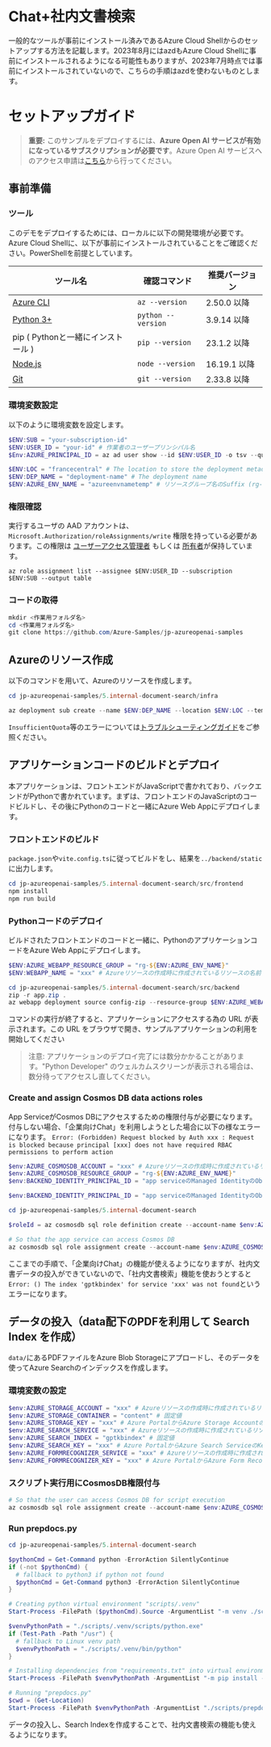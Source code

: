 # Chat+社内文書検索
一般的なツールが事前にインストール済みであるAzure Cloud Shellからのセットアップする方法を記載します。2023年8月にはazdもAzure Cloud Shellに事前にインストールされるようになる可能性もありますが、2023年7月時点では事前にインストールされていないので、こちらの手順はazdを使わないものとします。

# セットアップガイド
> **重要:** このサンプルをデプロイするには、**Azure Open AI サービスが有効になっているサブスクリプションが必要です**。Azure Open AI サービスへのアクセス申請は[こちら](https://aka.ms/oaiapply)から行ってください。

## 事前準備

### ツール
このデモをデプロイするためには、ローカルに以下の開発環境が必要です。Azure Cloud Shellに、以下が事前にインストールされていることをご確認ください。PowerShellを前提としています。

| ツール名 | 確認コマンド | 推奨バージョン | 
| --- | --- | --- |
| [Azure CLI](https://learn.microsoft.com/cli/azure/install-azure-cli) | `az --version` | 2.50.0 以降 |
| [Python 3+](https://www.python.org/downloads/) | `python --version` | 3.9.14 以降 |
| pip ( Pythonと一緒にインストール ) | `pip --version` | 23.1.2 以降 |
| [Node.js](https://nodejs.org/en/download/) | `node --version` | 16.19.1 以降 |
| [Git](https://git-scm.com/downloads) | `git --version` | 2.33.8 以降 |


### 環境変数設定
以下のように環境変数を設定します。
```PowerShell
$ENV:SUB = "your-subscription-id"
$ENV:USER_ID = "your-id" # 作業者のユーザープリンシパル名
$Env:AZURE_PRINCIPAL_ID = az ad user show --id $ENV:USER_ID -o tsv --query id # 作業者のObjectId

$ENV:LOC = "francecentral" # The location to store the deployment metadata and to deploy resources
$ENV:DEP_NAME = "deployment-name" # The deployment name 
$ENV:AZURE_ENV_NAME = "azureenvnametemp" # リソースグループ名のSuffix (rg-$ENV:AZURE_ENV_NAMEになる)
```

### 権限確認
実行するユーザの AAD アカウントは、`Microsoft.Authorization/roleAssignments/write` 権限を持っている必要があります。この権限は [ユーザーアクセス管理者](https://learn.microsoft.com/azure/role-based-access-control/built-in-roles#user-access-administrator) もしくは [所有者](https://learn.microsoft.com/azure/role-based-access-control/built-in-roles#owner)が保持しています。  
```
az role assignment list --assignee $ENV:USER_ID --subscription $ENV:SUB --output table
```

### コードの取得
```PowerShell
mkdir <作業用フォルダ名>
cd <作業用フォルダ名>
git clone https://github.com/Azure-Samples/jp-azureopenai-samples
```

## Azureのリソース作成
以下のコマンドを用いて、Azureのリソースを作成します。
```PowerShell
cd jp-azureopenai-samples/5.internal-document-search/infra

az deployment sub create --name $ENV:DEP_NAME --location $ENV:LOC --template-file main.bicep --parameters principalId=$ENV:AZURE_PRINCIPAL_ID environmentName=$ENV:AZURE_ENV_NAME location=$ENV:LOC
```

`InsufficientQuota`等のエラーについては[トラブルシューティングガイド](../troubleshooting.md)をご参照ください。

## アプリケーションコードのビルドとデプロイ
本アプリケーションは、フロントエンドがJavaScriptで書かれており、バックエンドがPythonで書かれています。まずは、フロントエンドのJavaScriptのコードビルドし、その後にPythonのコードと一緒にAzure Web Appにデプロイします。
### フロントエンドのビルド
`package.json`や`vite.config.ts`に従ってビルドをし、結果を`../backend/static`に出力します。
```PowerShell
cd jp-azureopenai-samples/5.internal-document-search/src/frontend
npm install
npm run build
```

### Pythonコードのデプロイ
ビルドされたフロントエンドのコードと一緒に、PythonのアプリケーションコードをAzure Web Appにデプロイします。
```PowerShell
$ENV:AZURE_WEBAPP_RESOURCE_GROUP = "rg-${ENV:AZURE_ENV_NAME}"
$ENV:WEBAPP_NAME = "xxx" # Azureリソースの作成時に作成されているリソースの名前

cd jp-azureopenai-samples/5.internal-document-search/src/backend
zip -r app.zip .
az webapp deployment source config-zip --resource-group $ENV:AZURE_WEBAPP_RESOURCE_GROUP --name $ENV:WEBAPP_NAME --src ./app.zip
```

コマンドの実行が終了すると、アプリケーションにアクセスする為の URL が表示されます。この URL をブラウザで開き、サンプルアプリケーションの利用を開始してください
> 注意: アプリケーションのデプロイ完了には数分かかることがあります。"Python Developer" のウェルカムスクリーンが表示される場合は、数分待ってアクセスし直してください。

### Create and assign Cosmos DB data actions roles
App ServiceがCosmos DBにアクセスするための権限付与が必要になります。付与しない場合、「企業向けChat」を利用しようとした場合に以下の様なエラーになります。
`Error: (Forbidden) Request blocked by Auth xxx : Request is blocked because principal [xxx] does not have required RBAC permissions to perform action`

```PowerShell
$env:AZURE_COSMOSDB_ACCOUNT = "xxx" # Azureリソースの作成時に作成されているリソースの名前
$env:AZURE_COSMOSDB_RESOURCE_GROUP = "rg-${ENV:AZURE_ENV_NAME}"
$env:BACKEND_IDENTITY_PRINCIPAL_ID = "app serviceのManaged IdentityのObject ID"

$env:BACKEND_IDENTITY_PRINCIPAL_ID = "app serviceのManaged IdentityのObject ID" # Azure PortalからApp ServiceのObejct IDを取得

cd jp-azureopenai-samples/5.internal-document-search

$roleId = az cosmosdb sql role definition create --account-name $env:AZURE_COSMOSDB_ACCOUNT --resource-group $env:AZURE_COSMOSDB_RESOURCE_GROUP --body ./scripts/cosmosreadwriterole.json --output tsv --query id

# So that the app service can access Cosmos DB
az cosmosdb sql role assignment create --account-name $env:AZURE_COSMOSDB_ACCOUNT --resource-group $env:AZURE_COSMOSDB_RESOURCE_GROUP --scope / --principal-id $env:BACKEND_IDENTITY_PRINCIPAL_ID --role-definition-id $roleId
```

ここまでの手順で、「企業向けChat」の機能が使えるようになりますが、社内文書データの投入ができていないので、「社内文書検索」機能を使おうとすると`Error: () The index 'gptkbindex' for service 'xxx' was not found`というエラーになります。

## データの投入（data配下のPDFを利用して Search Index を作成）
`data/`にあるPDFファイルをAzure Blob Storageにアプロードし、そのデータを使ってAzure Searchのインデックスを作成します。
### 環境変数の設定
```PowerShell
$env:AZURE_STORAGE_ACCOUNT = "xxx" # Azureリソースの作成時に作成されているリソースの名前
$env:AZURE_STORAGE_CONTAINER = "content" # 固定値
$env:AZURE_STORAGE_KEY = "xxx" # Azure PortalからAzure Storage AccountのKeyを取得
$env:AZURE_SEARCH_SERVICE = "xxx" # Azureリソースの作成時に作成されているリソースの名前
$env:AZURE_SEARCH_INDEX = "gptkbindex" # 固定値
$env:AZURE_SEARCH_KEY = "xxx" # Azure PortalからAzure Search ServiceのKeyを取得
$env:AZURE_FORMRECOGNIZER_SERVICE = "xxx" # Azureリソースの作成時に作成されているリソースの名前
$env:AZURE_FORMRECOGNIZER_KEY = "xxx" # Azure PortalからAzure Form RecognizerのKeyを取得
```

### スクリプト実行用にCosmosDB権限付与
```PowerShell
# So that the user can access Cosmos DB for script execution
az cosmosdb sql role assignment create --account-name $env:AZURE_COSMOSDB_ACCOUNT --resource-group $env:AZURE_COSMOSDB_RESOURCE_GROUP --scope / --principal-id $env:AZURE_PRINCIPAL_ID --role-definition-id $roleId
```

### Run prepdocs.py
```PowerShell
cd jp-azureopenai-samples/5.internal-document-search

$pythonCmd = Get-Command python -ErrorAction SilentlyContinue
if (-not $pythonCmd) {
  # fallback to python3 if python not found
  $pythonCmd = Get-Command python3 -ErrorAction SilentlyContinue
}

# Creating python virtual environment "scripts/.venv"
Start-Process -FilePath ($pythonCmd).Source -ArgumentList "-m venv ./scripts/.venv" -Wait -NoNewWindow

$venvPythonPath = "./scripts/.venv/scripts/python.exe"
if (Test-Path -Path "/usr") {
  # fallback to Linux venv path
  $venvPythonPath = "./scripts/.venv/bin/python"
}

# Installing dependencies from "requirements.txt" into virtual environment
Start-Process -FilePath $venvPythonPath -ArgumentList "-m pip install -r ./scripts/requirements.txt" -Wait -NoNewWindow

# Running "prepdocs.py"
$cwd = (Get-Location)
Start-Process -FilePath $venvPythonPath -ArgumentList "./scripts/prepdocs_v2.py $cwd/data/* --storageaccount $env:AZURE_STORAGE_ACCOUNT --storagekey $env:AZURE_STORAGE_KEY --container $env:AZURE_STORAGE_CONTAINER --searchservice $env:AZURE_SEARCH_SERVICE --searchkey $env:AZURE_SEARCH_KEY --index $env:AZURE_SEARCH_INDEX --formrecognizerservice $env:AZURE_FORMRECOGNIZER_SERVICE --formrecognizerkey $env:AZURE_FORMRECOGNIZER_KEY -v --managedidentitycredential" -Wait -NoNewWindow
```

データの投入し、Search Indexを作成することで、社内文書検索の機能も使えるようになります。